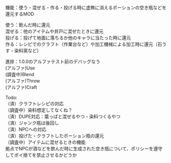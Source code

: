 機能：使う・混ぜる・作る・投げる時に虚無に消えるポーションの空き瓶などを還元するMOD
 
使う：飲んだ時に還元  
混ぜる：他のアイテムや井戸に混ぜたときに還元  
投げる：投げて地面に落ちるか他のキャラに当たった時に還元  
作る：レシピでのクラフト（作業台など）や加工機械による加工時に還元（石うす・染料窯など）

進捗：1.0.0のアルファテスト前のデバッグなう   
(アルファ)Use  
(調査中)Blend  
(アルファ)Throw  
(アルファ)Craft  

Todo:  
（済）クラフトレシピの対応  
（調査中）染料想定してなくね？  
（済）DUPE対応：葉っぱと混ぜるやつ・染料つくるやつ  
（済）ジャンク瓶は後回し  
（済）NPCへの対応  
（済）投げた・クラフトしたポーション瓶の還元  
（調査中）アイテムに混ぜるときの機能  
拠点でNPCが酒などを飲んだ時に生成された空き瓶について、ポリシーを遵守してポイ捨てを禁止させるかどうか  
